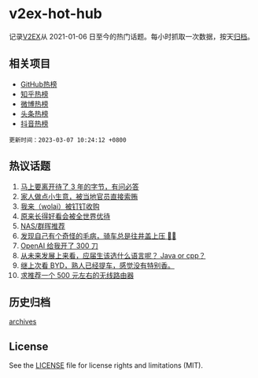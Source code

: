 # v2ex-hot-hub

 记录[V2EX](https://www.v2ex.com/)从 2021-01-06 日至今的热门话题。每小时抓取一次数据，按天[归档](archives)。
 
 ## 相关项目

- [GitHub热榜](https://github.com/snaildev/github-hot-hub)
- [知乎热榜](https://github.com/snaildev/zhihu-hot-hub)
- [微博热榜](https://github.com/snaildev/weibo-hot-hub)
- [头条热榜](https://github.com/snaildev/toutiao-hot-hub)
- [抖音热榜](https://github.com/snaildev/douyin-hot-hub)


 `更新时间：2023-03-07 10:24:12 +0800`

## 热议话题

1. [马上要离开待了 3 年的字节，有问必答](https://www.v2ex.com/t/921664)
1. [家人做点小生意，被当地官员直接索贿](https://www.v2ex.com/t/921718)
1. [我来（wolai）被钉钉收购](https://www.v2ex.com/t/921489)
1. [原来长得好看会被全世界优待](https://www.v2ex.com/t/921565)
1. [NAS/群晖推荐](https://www.v2ex.com/t/921502)
1. [发现自己有个奇怪的毛病，骑车总是往井盖上压 😵‍💫](https://www.v2ex.com/t/921540)
1. [OpenAI 给我开了 300 刀](https://www.v2ex.com/t/921774)
1. [从未来发展上来看，应届生该选什么语言呢？ Java or cpp？](https://www.v2ex.com/t/921488)
1. [继上次看 BYD，熟人已经提车，感觉没有特别香。](https://www.v2ex.com/t/921575)
1. [求推荐一个 500 元左右的无线路由器](https://www.v2ex.com/t/921493)

## 历史归档

[archives](archives)

## License

See the [LICENSE](LICENSE) file for license rights and limitations (MIT).
